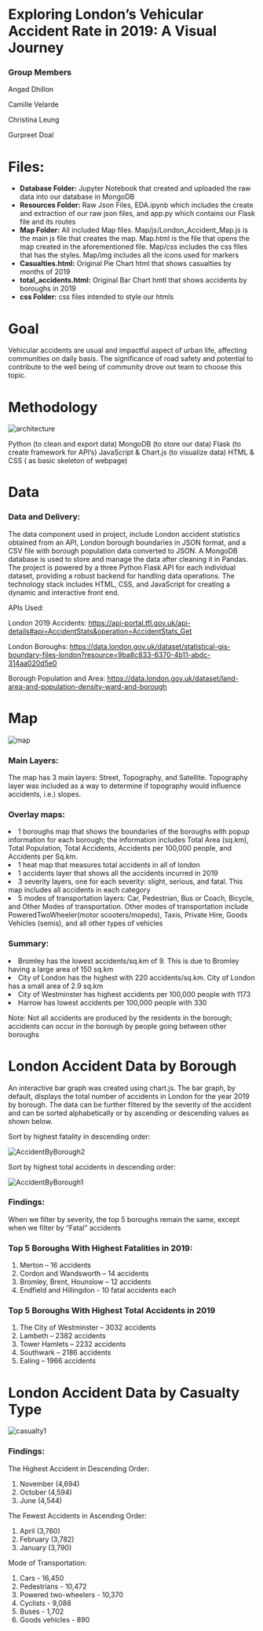 # Exploring London’s Vehicular Accident Rate in 2019: A Visual Journey

<h3>Group Members</h3><p>
Angad Dhillon<p>
Camille Velarde<p>
Christina Leung<p>
Gurpreet Doal<p>

<h1>Files: </h1>

- **Database Folder:** Jupyter Notebook that created and uploaded the raw data into our database in MongoDB
- **Resources Folder:** Raw Json Files, EDA.ipynb which includes the create and extraction of our raw json files, and app.py which contains our Flask file and its routes
- **Map Folder:** All included Map files. Map/js/London_Accident_Map.js is the main js file that creates the map. Map.html is the file that opens the map created in the aforementioned file. Map/css includes the css files that has the styles. Map/img includes all the icons used for markers
- **Casualties.html:** Original Pie Chart html that shows casualties by months of 2019
- **total_accidents.html:** Original Bar Chart hmtl that shows accidents by boroughs in 2019
- **css Folder:** css files intended to style our htmls

<h1> Goal </h1>

Vehicular accidents are usual and impactful aspect of urban life, affecting communities on daily basis. The significance of road safety and potential to contribute to the well being of community drove out team to choose this topic.


<h1> Methodology </h1>

![architecture](https://github.com/tinalina1003/project3-group6/assets/127992819/0f7bada7-d2b7-40c2-b71e-7a3c3c7a2bfb)

Python (to clean and export data)
MongoDB (to store our data)
Flask (to create framework for API’s)
JavaScript & Chart.js (to visualize data)
HTML & CSS ( as basic skeleton of webpage)


<h1> Data </h1>

<h3>Data and Delivery:</h3>
The data component used in project, include London accident statistics obtained from an API, London borough boundaries in JSON format, and a CSV file with borough population data converted to JSON. A MongoDB database is used to store and manage the data after cleaning it in Pandas. The project is powered by a  three Python Flask API for each individual dataset, providing a robust backend for handling data operations. The technology stack includes HTML, CSS, and JavaScript for creating a dynamic and interactive front end.

APIs Used: <p>
London 2019 Accidents:
https://api-portal.tfl.gov.uk/api-details#api=AccidentStats&operation=AccidentStats_Get

London Boroughs:
https://data.london.gov.uk/dataset/statistical-gis-boundary-files-london?resource=9ba8c833-6370-4b11-abdc-314aa020d5e0

Borough Population and Area:
https://data.london.gov.uk/dataset/land-area-and-population-density-ward-and-borough


<h1> Map </h1>

![map](https://github.com/tinalina1003/project3-group6/assets/127992819/6ac06b07-2205-4f7f-979c-d1d0db1fc7a3)

<h3>Main Layers: </h3>
The map has 3 main layers: Street, Topography, and Satellite. Topography layer was included as a way to determine if topography would influence accidents, i.e.) slopes.

<h3>Overlay maps: </h3>
<li>1 boroughs map that shows the boundaries of the boroughs with popup information for each borough; the information includes Total Area (sq.km), Total Population, Total Accidents, Accidents per 100,000 people, and Accidents per Sq.km.</li>
<li>1 heat map that measures total accidents in all of london</li>
<li>1 accidents layer that shows all the accidents incurred in 2019</li>
<li>3 severity layers, one for each severity: slight, serious, and fatal. This map includes all accidents in each category</li>
<li>5 modes of transportation layers: Car, Pedestrian, Bus or Coach, Bicycle, and Other Modes of transportation. Other modes of transportation include PoweredTwoWheeler(motor scooters/mopeds), Taxis, Private Hire, Goods Vehicles (semis), and all other types of vehicles</li>

<h3>Summary: </h3>

<li>Bromley has the lowest accidents/sq.km of 9. This is due to Bromley having a large area of 150 sq.km</li>
<li>City of London has the highest with 220 accidents/sq.km. City of London has a small area of 2.9 sq.km</li>
<li>City of Westminster has highest accidents per 100,000 people with 1173</li>
<li>Harrow has lowest accidents per 100,000 people with 330</li>

Note: Not all accidents are produced by the residents in the borough; accidents can occur in the borough by people going between other boroughs

<h1> London Accident Data by Borough</h1>

An interactive bar graph was created using chart.js. The bar graph, by default, displays the total number of accidents in London for the year 2019 by borough. The data can be further filtered by the severity of the accident and can be sorted alphabetically or by ascending or descending values as shown below.

Sort by highest fatality in descending order:

![AccidentByBorough2](https://github.com/tinalina1003/project3-group6/assets/127992819/6cc6d422-6469-49ec-8525-7a9e737753cc)

Sort by highest total accidents in descending order:

![AccidentByBorough1](https://github.com/tinalina1003/project3-group6/assets/127992819/fc84405f-924d-4454-95f8-1c483644a19e)

<h3>Findings: </h3>
When we filter by severity, the top 5 boroughs remain the same, except when we filter by “Fatal” accidents

<h3>Top 5 Boroughs With Highest Fatalities in 2019: </h3>

1. Merton – 16 accidents
1. Cordon and Wandsworth – 14 accidents
1. Bromley, Brent, Hounslow – 12 accidents
1. Endfield and Hillingdon - 10 fatal accidents each

<h3>Top 5 Boroughs With Highest Total Accidents in 2019</h3>

1. The City of Westminster – 3032 accidents
1. Lambeth – 2382 accidents
1. Tower Hamlets – 2232 accidents
1. Southwark – 2186 accidents
1. Ealing – 1966 accidents

<h1>London Accident Data by Casualty Type</h1>


![casualty1](https://github.com/tinalina1003/project3-group6/assets/127992819/d2de7958-41ab-4374-9266-4c19c0f93979)

<h3>Findings: </h3>

The Highest Accident in Descending Order: 

1. November (4,694)
1. October (4,594)
1. June (4,544)

The Fewest Accidents in Ascending Order: 

1. April (3,760)
1. February (3,782)
1. January (3,790)

Mode of Transportation:

1. Cars - 16,450
1. Pedestrians - 10,472
1. Powered two-wheelers - 10,370
1. Cyclists - 9,088
1. Buses - 1,702
1. Goods vehicles - 890
